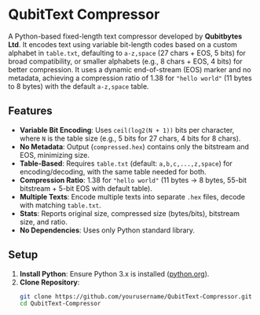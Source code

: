 # QubitText Compressor

A Python-based fixed-length text compressor developed by **Qubitbytes Ltd**. It encodes text using variable bit-length codes based on a custom alphabet in `table.txt`, defaulting to `a-z,space` (27 chars + EOS, 5 bits) for broad compatibility, or smaller alphabets (e.g., 8 chars + EOS, 4 bits) for better compression. It uses a dynamic end-of-stream (EOS) marker and no metadata, achieving a compression ratio of 1.38 for `"hello world"` (11 bytes to 8 bytes) with the default `a-z,space` table.

## Features

- **Variable Bit Encoding**: Uses `ceil(log2(N + 1))` bits per character, where `N` is the table size (e.g., 5 bits for 27 chars, 4 bits for 8 chars).
- **No Metadata**: Output (`compressed.hex`) contains only the bitstream and EOS, minimizing size.
- **Table-Based**: Requires `table.txt` (default: `a,b,c,...,z,space`) for encoding/decoding, with the same table needed for both.
- **Compression Ratio**: 1.38 for `"hello world"` (11 bytes → 8 bytes, 55-bit bitstream + 5-bit EOS with default table).
- **Multiple Texts**: Encode multiple texts into separate `.hex` files, decode with matching `table.txt`.
- **Stats**: Reports original size, compressed size (bytes/bits), bitstream size, and ratio.
- **No Dependencies**: Uses only Python standard library.

## Setup

1. **Install Python**: Ensure Python 3.x is installed ([python.org](https://www.python.org/)).
2. **Clone Repository**:
   ```bash
   git clone https://github.com/yourusername/QubitText-Compressor.git
   cd QubitText-Compressor
   ```
